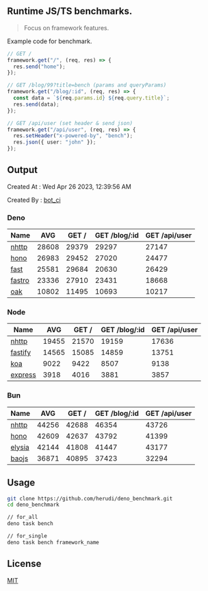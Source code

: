 ## Runtime JS/TS benchmarks.

> Focus on framework features.

Example code for benchmark.
```ts
// GET /
framework.get("/", (req, res) => {
  res.send("home");
});

// GET /blog/99?title=bench (params and queryParams)
framework.get("/blog/:id", (req, res) => {
  const data = `${req.params.id} ${req.query.title}`;
  res.send(data);
});

// GET /api/user (set header & send json)
framework.get("/api/user", (req, res) => {
  res.setHeader("x-powered-by", "bench");
  res.json({ user: "john" });
});
```

## Output
Created At : Wed Apr 26 2023, 12:39:56 AM

Created By : [bot_ci](https://github.com/herudi/deno_benchmarks/commits?author=github-actions%5Bbot%5D)


### Deno
|Name|AVG|GET /|GET /blog/:id|GET /api/user|
|----|----|----|----|----|
|[nhttp](https://github.com/nhttp/nhttp)|28608|29379|29297|27147|
|[hono](https://github.com/honojs/hono)|26983|29452|27020|24477|
|[fast](https://github.com/danteissaias/fast)|25581|29684|20630|26429|
|[fastro](https://github.com/fastrodev/fastro)|23336|27910|23431|18668|
|[oak](https://github.com/oakserver/oak)|10802|11495|10693|10217|
  


### Node
|Name|AVG|GET /|GET /blog/:id|GET /api/user|
|----|----|----|----|----|
|[nhttp](https://github.com/nhttp/nhttp)|19455|21570|19159|17636|
|[fastify](https://github.com/fastify/fastify)|14565|15085|14859|13751|
|[koa](https://github.com/koajs/koa)|9022|9422|8507|9138|
|[express](https://github.com/expressjs/express)|3918|4016|3881|3857|
  


### Bun
|Name|AVG|GET /|GET /blog/:id|GET /api/user|
|----|----|----|----|----|
|[nhttp](https://github.com/nhttp/nhttp)|44256|42688|46354|43726|
|[hono](https://github.com/honojs/hono)|42609|42637|43792|41399|
|[elysia](https://github.com/elysiajs/elysia)|42144|41808|41447|43177|
|[baojs](https://github.com/mattreid1/baojs)|36871|40895|37423|32294|
  



## Usage

```bash
git clone https://github.com/herudi/deno_benchmark.git
cd deno_benchmark

// for_all
deno task bench

// for_single
deno task bench framework_name
```

## License

[MIT](LICENSE)

